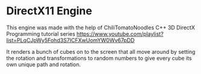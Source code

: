 # DirectX11 Engine
This engine was made with the help of ChiliTomatoNoodles
C++ 3D DirectX Programming tutorial series https://www.youtube.com/playlist?list=PLqCJpWy5Fohd3S7ICFXwUomYW0Wv67pDD

It renders a bunch of cubes on to the screen that all move around by setting the rotation and transformations to random
numbers to give every cube its own unique path and rotation.
